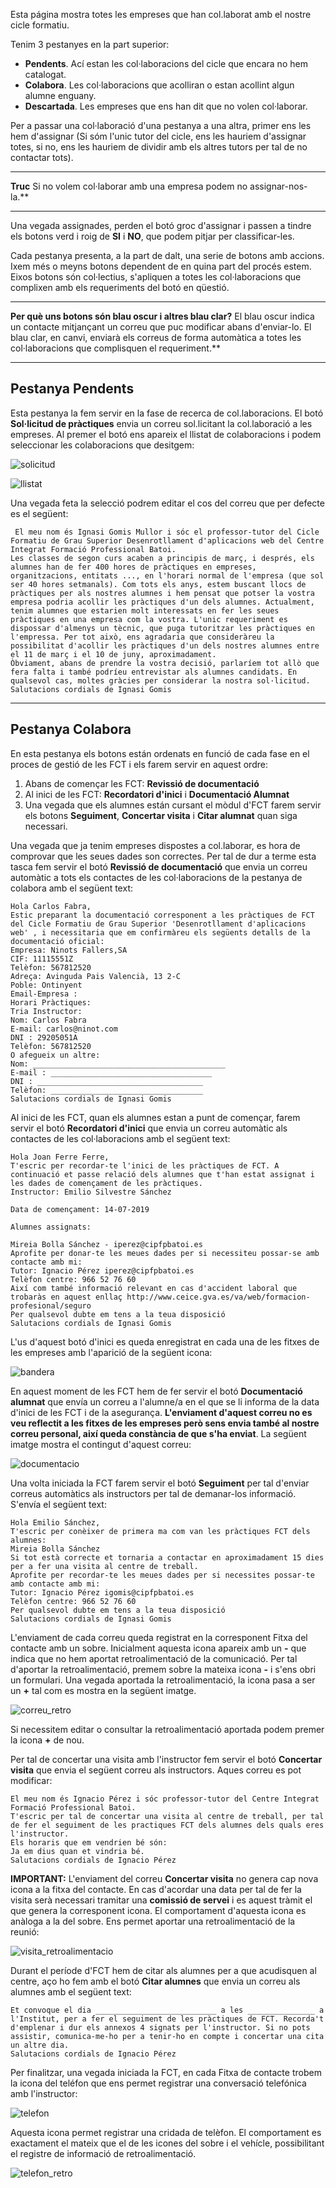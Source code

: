 
Esta página mostra totes les empreses que han col.laborat amb el nostre cicle formatiu. 

Tenim 3 pestanyes en la part superior:

* **Pendents**. Ací estan les col·laboracions del cicle que encara no hem catalogat.
* **Colabora**. Les col·laboracions que acolliran o estan acollint algun alumne enguany.
* **Descartada**. Les empreses que ens han dit que no volen col·laborar.

Per a passar una col·laboració d'una pestanya a una altra, primer ens les hem d'assignar (Si sóm l'unic tutor del cicle, ens les hauriem d'assignar totes, si no, ens les hauriem de dividir amb els altres tutors per tal de no contactar tots).
___
**Truc** Si no volem col·laborar amb una empresa podem no assignar-nos-la.**
___

Una vegada assignades, perden el botó groc d'assignar i passen a tindre els botons verd i roig de **SI** i **NO**, que podem pitjar per classificar-les.
 
Cada pestanya presenta, a la part de dalt, una serie de botons amb accions. Ixem més o meyns botons dependent de en quina part del procés estem. Eixos botons són col·lectius, s'apliquen a totes les col·laboracions que complixen amb els requeriments del botó en qüestió. 

___
**Per què uns botons són blau oscur i altres blau clar?** El blau oscur indica un contacte mitjançant un correu que puc modificar abans d'enviar-lo. El blau clar, en canvi, enviarà els correus de forma automàtica a totes les col·laboracions que complisquen el requeriment.**
___

## Pestanya **Pendents**

Esta pestanya la fem servir en la fase de recerca de col.laboracions. El botó **Sol·licitud de pràctiques** envia un correu sol.licitant la col.laboració a les empreses. Al premer el botó ens apareix el llistat de colaboracions i podem seleccionar les colaboracions que desitgem:

![solicitud](./img/ajuda/fct_solicitud_practiques.PNG)

![llistat](./img/ajuda/fct_seleccio_elements.PNG)

Una vegada feta la selecció podrem editar el cos del correu que per defecte es el següent:

~~~ 
 El meu nom és Ignasi Gomis Mullor i sóc el professor-tutor del Cicle Formatiu de Grau Superior Desenrotllament d'aplicacions web del Centre Integrat Formació Professional Batoi.
Les classes de segon curs acaben a principis de març, i després, els alumnes han de fer 400 hores de pràctiques en empreses, organitzacions, entitats ..., en l'horari normal de l'empresa (que sol ser 40 hores setmanals). Com tots els anys, estem buscant llocs de pràctiques per als nostres alumnes i hem pensat que potser la vostra empresa podria acollir les pràctiques d'un dels alumnes. Actualment, tenim alumnes que estarien molt interessats en fer les seues pràctiques en una empresa com la vostra. L'unic requeriment es dispossar d'almenys un tècnic, que puga tutoritzar les pràctiques en l'empressa. Per tot això, ens agradaria que consideràreu la possibilitat d'acollir les pràctiques d'un dels nostres alumnes entre el 11 de març i el 10 de juny, aproximadament.
Òbviament, abans de prendre la vostra decisió, parlaríem tot allò que fera falta i també podríeu entrevistar als alumnes candidats. En qualsevol cas, moltes gràcies per considerar la nostra sol·licitud.
Salutacions cordials de Ignasi Gomis
~~~ 

___
## Pestanya **Colabora**

En esta pestanya els botons están ordenats en funció de cada fase en el proces de gestió de les FCT i els farem servir en aquest ordre:
1. Abans de començar les FCT: **Revissió de documentació**
2. Al inici de les FCT: **Recordatori d'inici** i **Documentació Alumnat**
3. Una vegada que els alumnes están cursant el mòdul d'FCT farem servir els botons **Seguiment**, **Concertar visita** i **Citar alumnat** quan siga necessari.

Una vegada que ja tenim empreses dispostes a col.laborar, es hora de comprovar que les seues dades son correctes. Per tal de dur a terme esta tasca fem servir el botó **Revissió de documentació** que envia un correu automàtic a tots els contactes de les col·laboracions de la pestanya de colabora amb el següent text:

~~~ 
Hola Carlos Fabra,
Estic preparant la documentació corresponent a les pràctiques de FCT del Cicle Formatiu de Grau Superior 'Desenrotllament d'aplicacions web' , i necessitaria que em confirmàreu els següents detalls de la documentació oficial:
Empresa: Ninots Fallers,SA 
CIF: 11115551Z
Telèfon: 567812520
Adreça: Avinguda Pais Valencià, 13 2-C
Poble: Ontinyent
Email-Empresa :
Horari Pràctiques:
Tria Instructor:
Nom: Carlos Fabra 
E-mail: carlos@ninot.com
DNI : 29205051A
Telèfon: 567812520
O afegueix un altre:
Nom: ___________________________________________
E-mail : ____________________________________
DNI : _____________________________________
Telèfon: __________________________________
Salutacions cordials de Ignasi Gomis
~~~ 
  
Al inici de les FCT, quan els alumnes estan a punt de començar, farem servir el botó **Recordatori d'inici** que envia un correu automàtic als contactes de les col·laboracions amb el següent text:

~~~ 
Hola Joan Ferre Ferre,
T'escric per recordar-te l'inici de les pràctiques de FCT. A continuació et passe relació dels alumnes que t'han estat assignat i les dades de començament de les pràctiques.
Instructor: Emilio Silvestre Sánchez

Data de començament: 14-07-2019

Alumnes assignats:

Mireia Bolla Sánchez - iperez@cipfpbatoi.es
Aprofite per donar-te les meues dades per si necessiteu possar-se amb contacte amb mi:
Tutor: Ignacio Pérez iperez@cipfpbatoi.es 
Telèfon centre: 966 52 76 60 
Així com també informació relevant en cas d'accident laboral que trobaràs en aquest enllaç http://www.ceice.gva.es/va/web/formacion-profesional/seguro
Per qualsevol dubte em tens a la teua disposició
Salutacions cordials de Ignasi Gomis
~~~ 

L'us d'aquest botó d'inici es queda enregistrat en cada una de les fitxes de les empreses amb l'aparició de la següent icona:

![bandera](./img/ajuda/bandera_inici.PNG)

En aquest moment de les FCT hem de fer servir el botó **Documentació alumnat** que envía un correu a l'alumne/a en el que se li informa de la data d'inici de les FCT i de la asegurança. **L'enviament d'aquest correu no es veu reflectit a les fitxes de les empreses però sens envia també al nostre correu personal, així queda constància de que s'ha enviat**. La següent imatge mostra el contingut d'aquest correu:

![documentacio](./img/ajuda/documentacio_fct_alumne.PNG)


Una volta iniciada la FCT farem servir el botó **Seguiment** per tal d'enviar correus automàtics als instructors per tal de demanar-los informació. S'envía el següent text:

~~~ 
Hola Emilio Sánchez,
T'escric per conèixer de primera ma com van les pràctiques FCT dels alumnes:
Mireia Bolla Sánchez
Si tot està correcte et tornaria a contactar en aproximadament 15 dies per a fer una visita al centre de treball.
Aprofite per recordar-te les meues dades per si necessites possar-te amb contacte amb mi:
Tutor: Ignacio Pérez igomis@cipfpbatoi.es 
Telèfon centre: 966 52 76 60 
Per qualsevol dubte em tens a la teua disposició
Salutacions cordials de Ignasi Gomis
~~~

L'enviament de cada correu queda registrat en la corresponent Fitxa del contacte amb un sobre. Inicialment aquesta icona apareix amb un **-** que indica que no hem aportat retroalimentació de la comunicació. Per tal d'aportar la retroalimentació, premem sobre la mateixa icona **-** i s'ens obri un formulari. Una vegada aportada la retroalimentació, la icona pasa a ser un **+** tal com es mostra en la següent imatge. 

![correu_retro](./img/ajuda/correu_fct_retroalimentacio.png)

Si necessitem editar o consultar la retroalimentació aportada podem premer la icona **+** de nou.


Per tal de concertar una visita amb l'instructor fem servir el botó **Concertar visita** que envia el següent correu als instructors. Aques correu es pot modificar:

~~~
El meu nom és Ignacio Pérez i sóc professor-tutor del Centre Integrat Formació Professional Batoi.
T'escric per tal de concertar una visita al centre de treball, per tal de fer el seguiment de les practiques FCT dels alumnes dels quals eres l'instructor.
Els horaris que em vendrien bé són:
Ja em dius quan et vindria bé.
Salutacions cordials de Ignacio Pérez
~~~

**IMPORTANT:**
L'enviament del correu **Concertar visita** no genera cap nova icona a la fitxa del contacte. En cas d'acordar una data per tal de fer la visita serà necessari tramitar una **comissió de servei** i es aquest tràmit el que genera la corresponent icona. El comportament d'aquesta icona es anàloga a la del sobre. Ens permet aportar una retroalimentació de la reunió:

![visita_retroalimentacio](./img/ajuda/comissio_servei_fct_retroalimentacio.png)


Durant el període d'FCT hem de citar als alumnes per a que acudisquen al centre, aço ho fem amb el botó **Citar alumnes** que envia un correu als alumnes amb el següent text:

~~~
Et convoque el dia ___________________________ a les _______________ a l'Institut, per a fer el seguiment de les pràctiques de FCT. Recorda't d'emplenar i dur els annexos 4 signats per l'instructor. Si no pots assistir, comunica-me-ho per a tenir-ho en compte i concertar una cita un altre dia.
Salutacions cordials de Ignacio Pérez
~~~

Per finalitzar, una vegada iniciada la FCT, en cada Fitxa de contacte trobem la icona del teléfon que ens permet registrar una conversació telefónica amb l'instructor:

![telefon](./img/ajuda/telefon_fct.PNG)

Aquesta icona permet registrar una cridada de telèfon. El comportament es exactament el mateix que el de les icones del sobre i el vehícle, possibilitant el registre de informació de retroalimentació.

![telefon_retro](./img/ajuda/telefon_retroalimentacio.png)